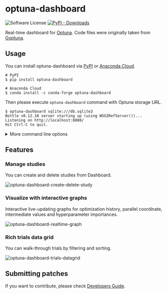 # optuna-dashboard

![Software License](https://img.shields.io/badge/license-MIT-brightgreen.svg?style=flat-square) [![PyPI - Downloads](https://img.shields.io/pypi/dm/optuna-dashboard)](https://pypistats.org/packages/optuna-dashboard)


Real-time dashboard for [Optuna](https://github.com/optuna/optuna).
Code files were originally taken from [Goptuna](https://github.com/c-bata/goptuna).

## Usage

You can install optuna-dashboard via [PyPI](https://pypi.org/project/optuna-dashboard/) or [Anaconda Cloud](https://anaconda.org/conda-forge/optuna-dashboard).

```
# PyPI
$ pip install optuna-dashboard
```

```
# Anaconda Cloud
$ conda install -c conda-forge optuna-dashboard
```

Then please execute `optuna-dashboard` command with Optuna storage URL.

```
$ optuna-dashboard sqlite:///db.sqlite3
Bottle v0.12.18 server starting up (using WSGIRefServer())...
Listening on http://localhost:8080/
Hit Ctrl-C to quit.
```

<details>

<summary>More command line options</summary>

```console
$ optuna-dashboard -h
usage: optuna-dashboard [-h] [--port PORT] [--host HOST] [--version] [--quiet] storage

Real-time dashboard for Optuna.

positional arguments:
  storage        DB URL (e.g. sqlite:///example.db)

optional arguments:
  -h, --help     show this help message and exit
  --port PORT    port number (default: 8080)
  --host HOST    hostname (default: 127.0.0.1)
  --version, -v  show program's version number and exit
  --quiet, -q    quiet
```

</details>

## Features

### Manage studies

You can create and delete studies from Dashboard.

![optuna-dashboard-create-delete-study](https://user-images.githubusercontent.com/5564044/114265534-40b87100-9a2c-11eb-947f-02448809d8cd.gif)

### Visualize with interactive graphs

Interactive live-updating graphs for optimization history, parallel coordinate, intermediate values and hyperparameter importances.

![optuna-dashboard-realtime-graph](https://user-images.githubusercontent.com/5564044/114265619-d81dc400-9a2c-11eb-9a26-a4577574312e.gif)

### Rich trials data grid

You can walk-through trials by filtering and sorting.

![optuna-dashboard-trials-datagrid](https://user-images.githubusercontent.com/5564044/114265667-20d57d00-9a2d-11eb-8b9c-69541c9b4a28.gif)


## Submitting patches

If you want to contribute, please check [Developers Guide](./DEVELOPMENT.md).
